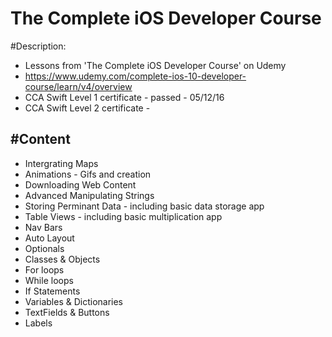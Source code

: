 # The Complete iOS Developer Course


#Description:
- Lessons from 'The Complete iOS Developer Course' on  Udemy
- https://www.udemy.com/complete-ios-10-developer-course/learn/v4/overview
- CCA Swift Level 1 certificate - passed - 05/12/16
- CCA Swift Level 2 certificate - 

#Content
- 
- Intergrating Maps
- Animations - Gifs and creation
- Downloading Web Content
- Advanced Manipulating Strings
- Storing Perminant Data - including basic data storage app
- Table Views - including basic multiplication app
- Nav Bars
- Auto Layout
- Optionals
- Classes & Objects
- For loops
- While loops
- If Statements
- Variables & Dictionaries 
- TextFields & Buttons
- Labels
